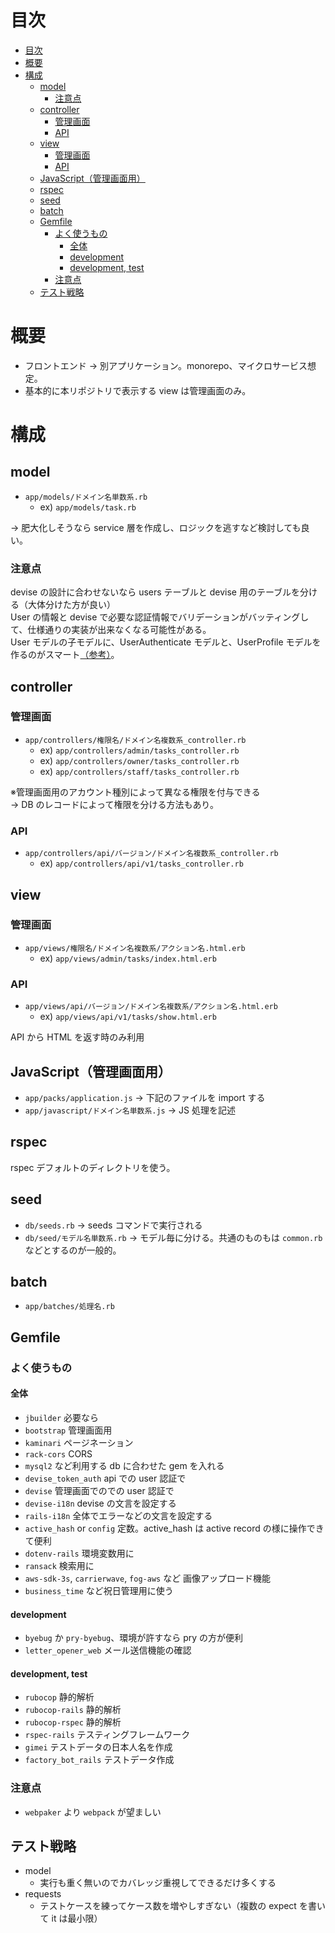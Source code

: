 # 目次

<!-- TOC -->

- [目次](#目次)
- [概要](#概要)
- [構成](#構成)
  - [model](#model)
    - [注意点](#注意点)
  - [controller](#controller)
    - [管理画面](#管理画面)
    - [API](#api)
  - [view](#view)
    - [管理画面](#管理画面-1)
    - [API](#api-1)
  - [JavaScript（管理画面用）](#javascript管理画面用)
  - [rspec](#rspec)
  - [seed](#seed)
  - [batch](#batch)
  - [Gemfile](#gemfile)
    - [よく使うもの](#よく使うもの)
      - [全体](#全体)
      - [development](#development)
      - [development, test](#development-test)
    - [注意点](#注意点-1)
  - [テスト戦略](#テスト戦略)

<!-- /TOC -->

# 概要

- フロントエンド → 別アプリケーション。monorepo、マイクロサービス想定。
- 基本的に本リポジトリで表示する view は管理画面のみ。

# 構成

## model

- `app/models/ドメイン名単数系.rb`
  - ex) `app/models/task.rb`

→ 肥大化しそうなら service 層を作成し、ロジックを逃すなど検討しても良い。

### 注意点

devise の設計に合わせないなら users テーブルと devise 用のテーブルを分ける（大体分けた方が良い）  
User の情報と devise で必要な認証情報でバリデーションがバッティングして、仕様通りの実装が出来なくなる可能性がある。  
User モデルの子モデルに、UserAuthenticate モデルと、UserProfile モデルを作るのがスマート[（参考）](https://qiita.com/hatsu/items/5393a09e630de043f574)。

## controller

### 管理画面

- `app/controllers/権限名/ドメイン名複数系_controller.rb`
  - ex) `app/controllers/admin/tasks_controller.rb`
  - ex) `app/controllers/owner/tasks_controller.rb`
  - ex) `app/controllers/staff/tasks_controller.rb`

※管理画面用のアカウント種別によって異なる権限を付与できる  
→ DB のレコードによって権限を分ける方法もあり。

### API

- `app/controllers/api/バージョン/ドメイン名複数系_controller.rb`
  - ex) `app/controllers/api/v1/tasks_controller.rb`

## view

### 管理画面

- `app/views/権限名/ドメイン名複数系/アクション名.html.erb`
  - ex) `app/views/admin/tasks/index.html.erb`

### API

- `app/views/api/バージョン/ドメイン名複数系/アクション名.html.erb`
  - ex) `app/views/api/v1/tasks/show.html.erb`

API から HTML を返す時のみ利用

## JavaScript（管理画面用）

- `app/packs/application.js` → 下記のファイルを import する
- `app/javascript/ドメイン名単数系.js` → JS 処理を記述

## rspec

rspec デフォルトのディレクトリを使う。

## seed

- `db/seeds.rb`
  → seeds コマンドで実行される
- `db/seed/モデル名単数系.rb`
  → モデル毎に分ける。共通のものもは `common.rb`などとするのが一般的。

## batch

- `app/batches/処理名.rb`

## Gemfile

### よく使うもの

#### 全体

- `jbuilder` 必要なら
- `bootstrap` 管理画面用
- `kaminari` ページネーション
- `rack-cors` CORS
- `mysql2` など利用する db に合わせた gem を入れる
- `devise_token_auth` api での user 認証で
- `devise` 管理画面でのでの user 認証で
- `devise-i18n` devise の文言を設定する
- `rails-i18n` 全体でエラーなどの文言を設定する
- `active_hash` or `config` 定数。active_hash は active record の様に操作できて便利
- `dotenv-rails` 環境変数用に
- `ransack` 検索用に
- `aws-sdk-3s`, `carrierwave`, `fog-aws` など 画像アップロード機能
- `business_time` など祝日管理用に使う

#### development

- `byebug` か `pry-byebug`、環境が許すなら pry の方が便利
- `letter_opener_web` メール送信機能の確認

#### development, test

- `rubocop` 静的解析
- `rubocop-rails` 静的解析
- `rubocop-rspec` 静的解析
- `rspec-rails` テスティングフレームワーク
- `gimei` テストデータの日本人名を作成
- `factory_bot_rails` テストデータ作成

### 注意点

- `webpaker` より `webpack` が望ましい

## テスト戦略

- model
  - 実行も重く無いのでカバレッジ重視してできるだけ多くする
- requests
  - テストケースを練ってケース数を増やしすぎない（複数の expect を書いて it は最小限）
